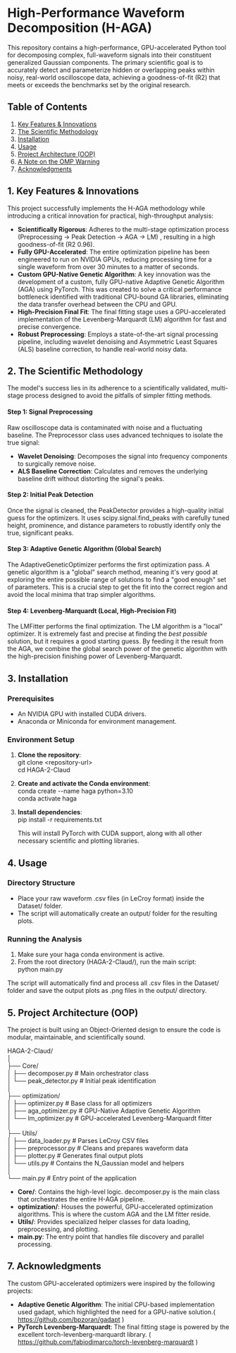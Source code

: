 # **High-Performance Waveform Decomposition (H-AGA)**

This repository contains a high-performance, GPU-accelerated Python tool for decomposing complex, full-waveform signals into their constituent generalized Gaussian components. 
The primary scientific goal is to accurately detect and parameterize hidden or overlapping peaks within noisy, real-world oscilloscope data, achieving a goodness-of-fit (R2) that meets or exceeds the benchmarks set by the original research.

## **Table of Contents**

1. [Key Features & Innovations](https://www.google.com/search?q=%231-key-features--innovations)  
2. [The Scientific Methodology](https://www.google.com/search?q=%232-the-scientific-methodology)  
3. [Installation](https://www.google.com/search?q=%233-installation)  
4. [Usage](https://www.google.com/search?q=%234-usage)  
5. [Project Architecture (OOP)](https://www.google.com/search?q=%235-project-architecture-oop)  
6. [A Note on the OMP Warning](https://www.google.com/search?q=%236-a-note-on-the-omp-warning)  
7. [Acknowledgments](https://www.google.com/search?q=%237-acknowledgments)

## **1\. Key Features & Innovations**

This project successfully implements the H-AGA methodology while introducing a critical innovation for practical, high-throughput analysis:

* **Scientifically Rigorous**: Adheres to the multi-stage optimization process (Preprocessing \-\> Peak Detection \-\> AGA \-\> LM) , resulting in a high goodness-of-fit (R2 0.96).  
* **Fully GPU-Accelerated**: The entire optimization pipeline has been engineered to run on NVIDIA GPUs, reducing processing time for a single waveform from over 30 minutes to a matter of seconds.  
* **Custom GPU-Native Genetic Algorithm**: A key innovation was the development of a custom, fully GPU-native Adaptive Genetic Algorithm (AGA) using PyTorch. This was created to solve a critical performance bottleneck identified with traditional CPU-bound GA libraries, eliminating the data transfer overhead between the CPU and GPU.  
* **High-Precision Final Fit**: The final fitting stage uses a GPU-accelerated implementation of the Levenberg-Marquardt (LM) algorithm for fast and precise convergence.  
* **Robust Preprocessing**: Employs a state-of-the-art signal processing pipeline, including wavelet denoising and Asymmetric Least Squares (ALS) baseline correction, to handle real-world noisy data.

## **2\. The Scientific Methodology**

The model's success lies in its adherence to a scientifically validated, multi-stage process designed to avoid the pitfalls of simpler fitting methods.

#### **Step 1: Signal Preprocessing**

Raw oscilloscope data is contaminated with noise and a fluctuating baseline. The Preprocessor class uses advanced techniques to isolate the true signal:

* **Wavelet Denoising**: Decomposes the signal into frequency components to surgically remove noise.  
* **ALS Baseline Correction**: Calculates and removes the underlying baseline drift without distorting the signal's peaks.

#### **Step 2: Initial Peak Detection**

Once the signal is cleaned, the PeakDetector provides a high-quality initial guess for the optimizers. It uses scipy.signal.find\_peaks with carefully tuned height, prominence, and distance parameters to robustly identify only the true, significant peaks.

#### **Step 3: Adaptive Genetic Algorithm (Global Search)**

The AdaptiveGeneticOptimizer performs the first optimization pass. A genetic algorithm is a "global" search method, meaning it's very good at exploring the entire possible range of solutions to find a "good enough" set of parameters. This is a crucial step to get the fit into the correct region and avoid the local minima that trap simpler algorithms.

#### **Step 4: Levenberg-Marquardt (Local, High-Precision Fit)**

The LMFitter performs the final optimization. The LM algorithm is a "local" optimizer. It is extremely fast and precise at finding the *best possible* solution, but it requires a good starting guess. By feeding it the result from the AGA, we combine the global search power of the genetic algorithm with the high-precision finishing power of Levenberg-Marquardt.

## **3\. Installation**

### **Prerequisites**

* An NVIDIA GPU with installed CUDA drivers.  
* Anaconda or Miniconda for environment management.

### **Environment Setup**

1. **Clone the repository**:  
   git clone \<repository-url\>  
   cd HAGA-2-Claud

2. **Create and activate the Conda environment**:  
   conda create \--name haga python=3.10  
   conda activate haga

3. **Install dependencies**:  
   pip install \-r requirements.txt

   This will install PyTorch with CUDA support, along with all other necessary scientific and plotting libraries.

## **4\. Usage**

### **Directory Structure**

* Place your raw waveform .csv files (in LeCroy format) inside the Dataset/ folder.  
* The script will automatically create an output/ folder for the resulting plots.

### **Running the Analysis**

1. Make sure your haga conda environment is active.  
2. From the root directory (HAGA-2-Claud/), run the main script:  
   python main.py

The script will automatically find and process all .csv files in the Dataset/ folder and save the output plots as .png files in the output/ directory.

## **5\. Project Architecture (OOP)**

The project is built using an Object-Oriented design to ensure the code is modular, maintainable, and scientifically sound.

HAGA-2-Claud/  
│  
├── Core/  
│   ├── decomposer.py       \# Main orchestrator class  
│   └── peak\_detector.py    \# Initial peak identification  
│  
├── optimization/  
│   ├── optimizer.py        \# Base class for all optimizers  
│   ├── aga\_optimizer.py    \# GPU-Native Adaptive Genetic Algorithm  
│   └── lm\_optimizer.py     \# GPU-accelerated Levenberg-Marquardt fitter  
│  
├── Utils/  
│   ├── data\_loader.py      \# Parses LeCroy CSV files  
│   ├── preprocessor.py     \# Cleans and prepares waveform data  
│   ├── plotter.py          \# Generates final output plots  
│   └── utils.py            \# Contains the N\_Gaussian model and helpers  
│  
└── main.py                 \# Entry point of the application

* **Core/**: Contains the high-level logic. decomposer.py is the main class that orchestrates the entire H-AGA pipeline.  
* **optimization/**: Houses the powerful, GPU-accelerated optimization algorithms. This is where the custom AGA and the LM fitter reside.  
* **Utils/**: Provides specialized helper classes for data loading, preprocessing, and plotting.  
* **main.py**: The entry point that handles file discovery and parallel processing.

## **7\. Acknowledgments**
The custom GPU-accelerated optimizers were inspired by the following projects:

* **Adaptive Genetic Algorithm**: The initial CPU-based implementation used gadapt, which highlighted the need for a GPU-native solution.( https://github.com/bpzoran/gadapt )
* **PyTorch Levenberg-Marquardt**: The final fitting stage is powered by the excellent torch-levenberg-marquardt library. ( https://github.com/fabiodimarco/torch-levenberg-marquardt )
